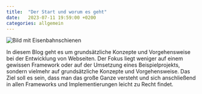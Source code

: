 ```yaml
---
title:  "Der Start und worum es geht"
date:   2023-07-11 19:59:00 +0200
categories: allgemein
---
```


<img src="{{ site.url }}{{ site.baseurl }}/assets/images/railway-track.jpg" alt="Bild mit Eisenbahnschienen">

In diesem Blog geht es um grundsätzliche Konzepte und Vorgehensweise bei der Entwicklung von Webseiten. Der Fokus liegt weniger auf einem gewissen Framework oder auf der Umsetzung eines Beispielprojekts, sondern vielmehr auf grundsätzliche Konzepte und Vorgehensweise. Das Ziel soll es sein, dass man das große Ganze versteht und sich anschließend in allen Frameworks und Implementierungen leicht zu Recht findet. 
